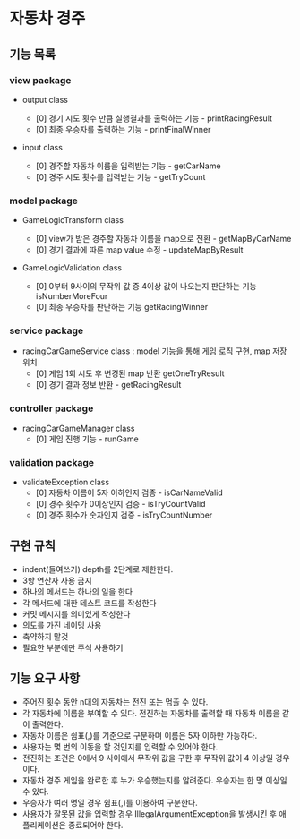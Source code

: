 # 자동차 경주
## 기능 목록
### view package
- output class
    + [0] 경기 시도 횟수 만큼 실행결과를 출력하는 기능 - printRacingResult
    + [0] 최종 우승자를 출력하는 기능 - printFinalWinner
  
- input class
    + [0] 경주할 자동차 이름을 입력받는 기능 - getCarName
    + [0] 경주 시도 횟수를 입력받는 기능 - getTryCount
  
### model package
- GameLogicTransform class
    + [0] view가 받은 경주할 자동차 이름을 map으로 전환 - getMapByCarName
    + [0] 경기 결과에 따른 map value 수정 - updateMapByResult
  
- GameLogicValidation class
    + [0] 0부터 9사이의 무작위 값 중 4이상 값이 나오는지 판단하는 기능 isNumberMoreFour
    + [0] 최종 우승자를 판단하는 기능 getRacingWinner
  
### service package
- racingCarGameService class : model 기능을 통해 게임 로직 구현, map 저장 위치
    + [0] 게임 1회 시도 후 변경된 map 반환  getOneTryResult
    + [0] 경기 결과 정보 반환 - getRacingResult

### controller package
- racingCarGameManager class
    + [0] 게임 진행 기능 - runGame
  
### validation package
- validateException class
    + [0] 자동차 이름이 5자 이하인지 검증 - isCarNameValid
    + [0] 경주 횟수가 0이상인지 검증 - isTryCountValid
    + [0] 경주 횟수가 숫자인지 검증 - isTryCountNumber
  
## 구현 규칙
- indent(들여쓰기) depth를 2단계로 제한한다.
- 3항 연산자 사용 금지
- 하나의 메서드는 하나의 일을 한다
- 각 메서드에 대한 테스트 코드를 작성한다
- 커밋 메시지를 의미있게 작성한다
- 의도를 가진 네이밍 사용
- 축약하지 말것
- 필요한 부분에만 주석 사용하기

## 기능 요구 사항
- 주어진 횟수 동안 n대의 자동차는 전진 또는 멈출 수 있다.
- 각 자동차에 이름을 부여할 수 있다. 전진하는 자동차를 출력할 때 자동차 이름을 같이 출력한다.
- 자동차 이름은 쉼표(,)를 기준으로 구분하며 이름은 5자 이하만 가능하다.
- 사용자는 몇 번의 이동을 할 것인지를 입력할 수 있어야 한다.
- 전진하는 조건은 0에서 9 사이에서 무작위 값을 구한 후 무작위 값이 4 이상일 경우이다.
- 자동차 경주 게임을 완료한 후 누가 우승했는지를 알려준다. 우승자는 한 명 이상일 수 있다.
- 우승자가 여러 명일 경우 쉼표(,)를 이용하여 구분한다.
- 사용자가 잘못된 값을 입력할 경우 IllegalArgumentException을 발생시킨 후 애플리케이션은 종료되어야 한다.